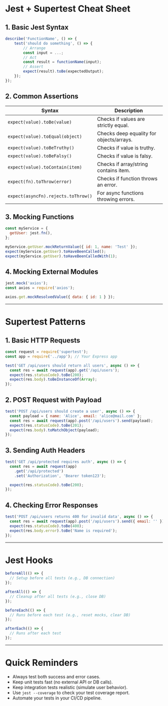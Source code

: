# Jest + Supertest Cheat Sheet

## 1. Basic Jest Syntax

```javascript
describe('FunctionName', () => {
    test('should do something', () => {
        // Arrange
        const input = ...;
        // Act
        const result = functionName(input);
        // Assert
        expect(result).toBe(expectedOutput);
    });
});
```

## 2. Common Assertions

| Syntax                              | Description                              |
| ----------------------------------- | ---------------------------------------- |
| `expect(value).toBe(value)`         | Checks if values are strictly equal.     |
| `expect(value).toEqual(object)`     | Checks deep equality for objects/arrays. |
| `expect(value).toBeTruthy()`        | Checks if value is truthy.               |
| `expect(value).toBeFalsy()`         | Checks if value is falsy.                |
| `expect(value).toContain(item)`     | Checks if array/string contains item.    |
| `expect(fn).toThrow(error)`         | Checks if function throws an error.      |
| `expect(asyncFn).rejects.toThrow()` | For async functions throwing errors.     |

## 3. Mocking Functions

```javascript
const myService = {
  getUser: jest.fn(),
};

myService.getUser.mockReturnValue({ id: 1, name: 'Test' });
expect(myService.getUser).toHaveBeenCalled();
expect(myService.getUser).toHaveBeenCalledWith(1);
```

## 4. Mocking External Modules

```javascript
jest.mock('axios');
const axios = require('axios');

axios.get.mockResolvedValue({ data: { id: 1 } });
```

---

# Supertest Patterns

## 1. Basic HTTP Requests

```javascript
const request = require('supertest');
const app = require('../app'); // Your Express app

test('GET /api/users should return all users', async () => {
  const res = await request(app).get('/api/users');
  expect(res.statusCode).toBe(200);
  expect(res.body).toBeInstanceOf(Array);
});
```

## 2. POST Request with Payload

```javascript
test('POST /api/users should create a user', async () => {
  const payload = { name: 'Alice', email: 'alice@mail.com' };
  const res = await request(app).post('/api/users').send(payload);
  expect(res.statusCode).toBe(201);
  expect(res.body).toMatchObject(payload);
});
```

## 3. Sending Auth Headers

```javascript
test('GET /api/protected requires auth', async () => {
  const res = await request(app)
    .get('/api/protected')
    .set('Authorization', 'Bearer token123');

  expect(res.statusCode).toBe(200);
});
```

## 4. Checking Error Responses

```javascript
test('POST /api/users returns 400 for invalid data', async () => {
  const res = await request(app).post('/api/users').send({ email: '' });
  expect(res.statusCode).toBe(400);
  expect(res.body.error).toBe('Name is required');
});
```

---

# Jest Hooks

```javascript
beforeAll(() => {
  // Setup before all tests (e.g., DB connection)
});

afterAll(() => {
  // Cleanup after all tests (e.g., close DB)
});

beforeEach(() => {
  // Runs before each test (e.g., reset mocks, clear DB)
});

afterEach(() => {
  // Runs after each test
});
```

---

# Quick Reminders

- Always test both success and error cases.
- Keep unit tests fast (no external API or DB calls).
- Keep integration tests realistic (simulate user behavior).
- Use `jest --coverage` to check your test coverage report.
- Automate your tests in your CI/CD pipeline.
